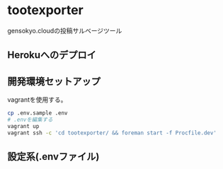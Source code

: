 # tootexporter

gensokyo.cloudの投稿サルベージツール

## Herokuへのデプロイ


## 開発環境セットアップ

vagrantを使用する。
```bash
cp .env.sample .env
# .envを編集する
vagrant up
vagrant ssh -c 'cd tootexporter/ && foreman start -f Procfile.dev'
```

## 設定系(.envファイル)
